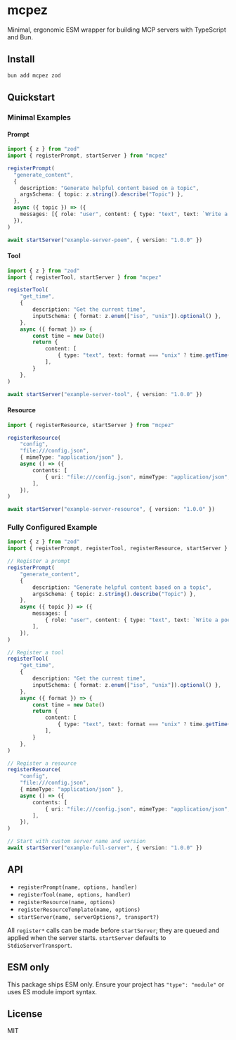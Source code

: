 # mcpez

Minimal, ergonomic ESM wrapper for building MCP servers with TypeScript and Bun.

## Install

```bash
bun add mcpez zod
```

## Quickstart

### Minimal Examples

#### Prompt

<!-- Source: tests/examples/prompt.poem.ts -->

```ts
import { z } from "zod"
import { registerPrompt, startServer } from "mcpez"

registerPrompt(
  "generate_content",
  {
    description: "Generate helpful content based on a topic",
    argsSchema: { topic: z.string().describe("Topic") },
  },
  async ({ topic }) => ({
    messages: [{ role: "user", content: { type: "text", text: `Write a poem about ${topic}` } }],
  }),
)

await startServer("example-server-poem", { version: "1.0.0" })
```

#### Tool

<!-- Source: tests/examples/tool.minimal.ts -->

```ts
import { z } from "zod"
import { registerTool, startServer } from "mcpez"

registerTool(
    "get_time",
    {
        description: "Get the current time",
        inputSchema: { format: z.enum(["iso", "unix"]).optional() },
    },
    async ({ format }) => {
        const time = new Date()
        return {
            content: [
                { type: "text", text: format === "unix" ? time.getTime().toString() : time.toISOString() },
            ],
        }
    },
)

await startServer("example-server-tool", { version: "1.0.0" })
```

#### Resource

<!-- Source: tests/examples/resource.minimal.ts -->

```ts
import { registerResource, startServer } from "mcpez"

registerResource(
    "config",
    "file:///config.json",
    { mimeType: "application/json" },
    async () => ({
        contents: [
            { uri: "file:///config.json", mimeType: "application/json", text: '{"setting": "value"}' },
        ],
    }),
)

await startServer("example-server-resource", { version: "1.0.0" })
```

### Fully Configured Example

<!-- Source: tests/examples/full.server.ts -->

```ts
import { z } from "zod"
import { registerPrompt, registerTool, registerResource, startServer } from "mcpez"

// Register a prompt
registerPrompt(
    "generate_content",
    {
        description: "Generate helpful content based on a topic",
        argsSchema: { topic: z.string().describe("Topic") },
    },
    async ({ topic }) => ({
        messages: [
            { role: "user", content: { type: "text", text: `Write a poem about ${topic}` } },
        ],
    }),
)

// Register a tool
registerTool(
    "get_time",
    {
        description: "Get the current time",
        inputSchema: { format: z.enum(["iso", "unix"]).optional() },
    },
    async ({ format }) => {
        const time = new Date()
        return {
            content: [
                { type: "text", text: format === "unix" ? time.getTime().toString() : time.toISOString() },
            ],
        }
    },
)

// Register a resource
registerResource(
    "config",
    "file:///config.json",
    { mimeType: "application/json" },
    async () => ({
        contents: [
            { uri: "file:///config.json", mimeType: "application/json", text: '{"setting": "value"}' },
        ],
    }),
)

// Start with custom server name and version
await startServer("example-full-server", { version: "1.0.0" })
```

## API

- `registerPrompt(name, options, handler)`
- `registerTool(name, options, handler)`
- `registerResource(name, options)`
- `registerResourceTemplate(name, options)`
- `startServer(name, serverOptions?, transport?)`

All `register*` calls can be made before `startServer`; they are queued and applied
when the server starts. `startServer` defaults to `StdioServerTransport`.

## ESM only

This package ships ESM only. Ensure your project has `"type": "module"` or uses
ES module import syntax.

## License

MIT


